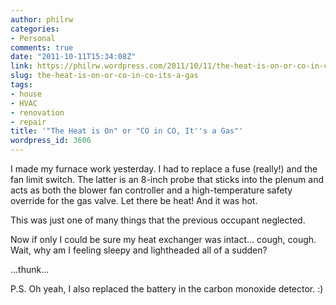 ```yaml
---
author: philrw
categories:
- Personal
comments: true
date: "2011-10-11T15:34:08Z"
link: https://philrw.wordpress.com/2011/10/11/the-heat-is-on-or-co-in-co-its-a-gas/
slug: the-heat-is-on-or-co-in-co-its-a-gas
tags:
- house
- HVAC
- renovation
- repair
title: '"The Heat is On" or "CO in CO, It''s a Gas"'
wordpress_id: 3606
---
```


I made my furnace work yesterday. I had to replace a fuse (really!) and the fan limit switch. The latter is an 8-inch probe that sticks into the plenum and acts as both the blower fan controller and a high-temperature safety override for the gas valve. Let there be heat! And it was hot.

This was just one of many things that the previous occupant neglected.

Now if only I could be sure my heat exchanger was intact... cough, cough. Wait, why am I feeling sleepy and lightheaded all of a sudden?

...thunk...

P.S. Oh yeah, I also replaced the battery in the carbon monoxide detector. :)
